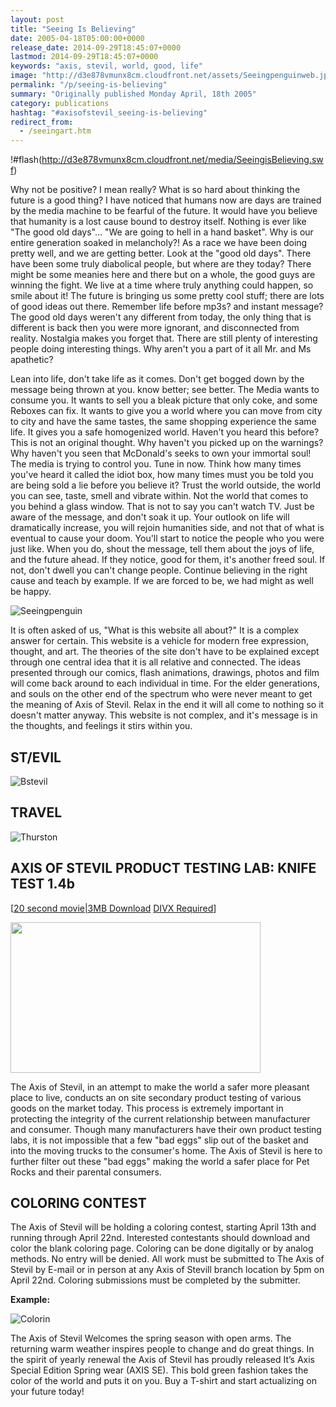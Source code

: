 ```yaml
---
layout: post
title: "Seeing Is Believing"
date: 2005-04-18T05:00:00+0000
release_date: 2014-09-29T18:45:07+0000
lastmod: 2014-09-29T18:45:07+0000
keywords: "axis, stevil, world, good, life"
image: "http://d3e878vmunx8cm.cloudfront.net/assets/Seeingpenguinweb.jpg"
permalink: "/p/seeing-is-believing"
summary: "Originally published Monday April, 18th 2005"
category: publications
hashtag: "#axisofstevil_seeing-is-believing"
redirect_from:
  - /seeingart.htm
---
```


[p01]: http://d3e878vmunx8cm.cloudfront.net/assets/Seeingpenguinweb.jpg "Seeingpenguin"[p02]: http://d3e878vmunx8cm.cloudfront.net/assets/%5Bstevil%5D420web.jpg "Bstevil"[p03]: http://d3e878vmunx8cm.cloudfront.net/assets/Thurstonbanner.jpg "Thurston"[p04]: http://d3e878vmunx8cm.cloudfront.net/assets/colorin-web-example.jpg "Colorin"
!#flash(http://d3e878vmunx8cm.cloudfront.net/media/SeeingisBelieving.swf)

Why not be positive? I mean really? What is so hard about thinking the future is a good thing? I have noticed that humans now are days are trained by the media machine to be fearful of the future. It would have you believe that humanity is a lost cause bound to destroy itself. Nothing is ever like "The good old days"... "We are going to hell in a hand basket". Why is our entire generation soaked in melancholy?! As a race we have been doing pretty well, and we are getting better. Look at the "good old days". There have been some truly diabolical people, but where are they today? There might be some meanies here and there but on a whole, the good guys are winning the fight. We live at a time where truly anything could happen, so smile about it! The future is bringing us some pretty cool stuff; there are lots of good ideas out there. Remember life before mp3s? and instant message? The good old days weren't any different from today, the only thing that is different is back then you were more ignorant, and disconnected from reality. Nostalgia makes you forget that. There are still plenty of interesting people doing interesting things. Why aren't you a part of it all Mr. and Ms apathetic?

Lean into life, don't take life as it comes. Don't get bogged down by the message being thrown at you. know better; see better. The Media wants to consume you. It wants to sell you a bleak picture that only coke, and some Reboxes can fix. It wants to give you a world where you can move from city to city and have the same tastes, the same shopping experience the same life. It gives you a safe homogenized world. Haven't you heard this before? This is not an original thought. Why haven't you picked up on the warnings? Why haven't you seen that McDonald's seeks to own your immortal soul! The media is trying to control you. Tune in now. Think how many times you've heard it called the idiot box, how many times must you be told you are being sold a lie before you believe it? Trust the world outside, the world you can see, taste, smell and vibrate within. Not the world that comes to you behind a glass window. That is not to say you can't watch TV. Just be aware of the message, and don't soak it up. Your outlook on life will dramatically increase, you will rejoin humanities side, and not that of what is eventual to cause your doom. You'll start to notice the people who you were just like. When you do, shout the message, tell them about the joys of life, and the future ahead. If they notice, good for them, it's another freed soul. If not, don't dwell you can't change people. Continue believing in the right cause and teach by example. If we are forced to be, we had might as well be happy.
    

![Seeingpenguin][p01]

It is often asked of us, "What is this website all about?" It is a complex answer for certain. This website is a vehicle for modern free expression, thought, and art. The theories of the site don't have to be explained except through one central idea that it is all relative and connected. The ideas presented through our comics, flash animations, drawings, photos and film will come back around to each individual in time. For the elder generations, and souls on the other end of the spectrum who were never meant to get the meaning of Axis of Stevil. Relax in the end it will all come to nothing so it doesn't matter anyway. This website is not complex, and it's message is in the thoughts, and feelings it stirs within you.

## ST/EVIL ##

![Bstevil][p02]

## TRAVEL ##

![Thurston][p03]

## AXIS OF STEVIL PRODUCT TESTING LAB: KNIFE TEST 1.4b ##
[[20 second movie|3MB Download](http://d3e878vmunx8cm.cloudfront.net/media/chop.avi "[20 second movie | 3MB Download")
[DIVX Required](http://www.divx.com/ "|DIVX Required]")]

<a href="http://d3e878vmunx8cm.cloudfront.net/media/chop.avi" target="_blank"><img style="max-width: 100%;"  src="http://d3e878vmunx8cm.cloudfront.net/assets/dif1small.jpg" width="400" height="241" border="0"></a>

The Axis of Stevil, in an attempt to make the world a safer more pleasant place to live, conducts an on site secondary product testing of various goods on the market today. This process is extremely important in protecting the integrity of the current relationship between manufacturer and consumer. Though many manufacturers have their own product testing labs, it is not impossible that a few "bad eggs" slip out of the basket and into the moving trucks to the consumer's home. The Axis of Stevil is here to further filter out these "bad eggs" making the world a safer place for Pet Rocks and their parental consumers.

## COLORING CONTEST ##

The Axis of Stevil will be holding a coloring contest, starting April 13th and running through April 22nd. Interested contestants should download and color the blank coloring page. Coloring can be done digitally or by analog methods. No entry will be denied. All work must be submitted to The Axis of Stevil by E-mail or in person at any Axis of Stevill branch location by 5pm on April 22nd. Coloring submissions must be completed by the submitter.

**Example:**

![Colorin][p04]

The Axis of Stevil Welcomes the spring season with open arms. The returning warm weather inspires people to change and do great things. In the spirit of yearly renewal the Axis of Stevil has proudly released It’s Axis Special Edition Spring wear (AXIS SE). This bold green fashion takes the color of the world and puts it on you. Buy a T-shirt and start actualizing on your future today!
